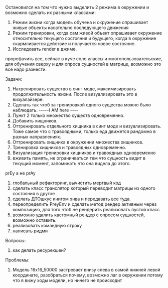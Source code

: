 
Остановился на том что нужно выделить 2 режима в окружении и возможно сделать их разными классами: 
1. Режим жизни когда модель обучена и окружение опрашивает живые объекты касательно последующего движения 
2. Режим тренировки, когда сам живой объект опрашивает окружение относительно текущего состояния и будущего, когда в 
окружение скармливается действие и получается новое состояние.
3. Исследовать render в джиме. 


прорефачить все, сейчас в куче соло классы и многопользовательские, для обучения сверху и для опроса сущностей в матрице, 
возможно это все надо разнести. 

Задачи: 
1. Натренировать существо в синг моде, максимизировать продолжительность жизни. После визуализировать это в визуалайзере. 
2. Сделать так чтоб за тренировкой одного существа можно было наблюдать. 
-----I AM here ----
3. Пункт 2 только множество существ одновременно. 
4. Добавить хищников. 
5. Оттренировать отдельного хищника в синг моде и визуализировать. Тоже самое что с травоядными, только еда движется рандомно в разных направлениях.
6. Оттренировать хищника в окружении множества хищников. 
7. Тренировка хищников и травоядных одновременно. 
8. Визуализация тренировки хищников и травоядных одновременно
9. вживить память, не ограничваться тем что сущность видит в текущий момент, запоминать что она видела до этого. 


prEy а не prAy 

1. глобальный рефакторинг, вычистить мертвый код 
2. сделать класс транслятор который переводит матрицы из одного состояния в другое
3. сделать ДТОшкус инитом энва и передавать все туда.
4. переопределить PreyEnv и сделать метод рендер активным через композицию, для того чтоб не рендерить реализовать пустой класс 
5. возможно удалить кастомный рендер с опросом сущностей, возможно оставить.
6. реализовать командную строку 
7. написать ридми 


Вопросы: 
1. как делать ресурекшен? 

Проблемы: 
1. Модель 16х16_50000 застревает внизу слева в самой нижней левой координате, разобраться почему, возможно лаг в 
окружении потому что я вижу ходы модели, но ничего не происходит 